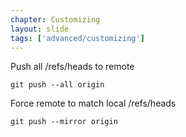 ```yaml
---
chapter: Customizing
layout: slide
tags: ['advanced/customizing']
---
```


Push all /refs/heads to remote

	git push --all origin
	
Force remote to match local /refs/heads

	git push --mirror origin
